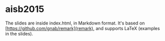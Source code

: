 # aisb2015

The slides are inside index.html, in Markdown format. It's based on [https://github.com/gnab/remark](remark), and supports LaTeX (examples in the slides).
